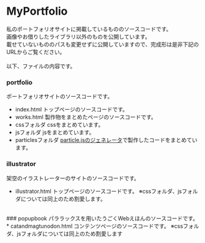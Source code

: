 # MyPortfolio
私のポートフォリオサイトに掲載しているもののソースコードです。<br>
画像やお借りしたライブラリ以外のものを公開しています。<br>
載せていないもののパスも変更せずに公開していますので、完成形は是非下記のURLからご覧ください。<br>
<br>
以下、ファイルの内容です。
<br>  

### portfolio
ポートフォリオサイトのソースコードです。<br>
* index.html
  トップページのソースコードです。 
* works.html
  製作物をまとめたページのソースコードです。
* cssフォルダ
  cssをまとめています。
* jsフォルダ
  jsをまとめています。
* particlesフォルダ
  [particle.jsのジェネレータ](https://vincentgarreau.com/particles.js/ "particle.js")で製作したコードをまとめています。<br>

### illustrator
架空のイラストレーターのサイトのソースコードです。
* illustrator.html
  トップページのソースコードです。
※cssフォルダ、jsフォルダについては同上のため割愛します。

<br>
### popupbook
パララックスを用いたうごくWebえほんのソースコードです。
* catandmagtunodon.html
  コンテンツページのソースコードです。
※cssフォルダ、jsフォルダについては同上のため割愛します
